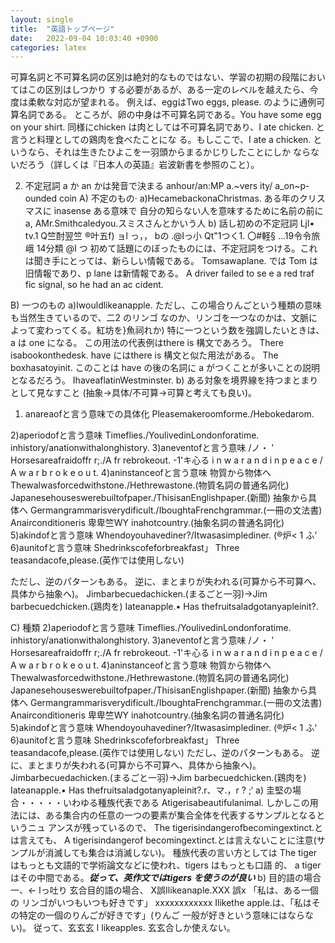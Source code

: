```yaml
---
layout: single
title:  "英語トップページ"
date:   2022-09-04 10:03:40 +0900
categories: latex
---
```



可算名詞と不可算名詞の区別は絶対的なものではない、学習の初期の段階においてはこの区別はしつかり
する必要があるが、ある一定のレベルを越えたら、今度は柔軟な対応が望まれる。
例えば、eggはTwo eggs, please. のように通例可算名詞である。
ところが、卵の中身は不可算名詞である。You have some egg on your shirt.
同様にchicken は肉としては不可算名詞であり、I ate chicken. と言うと料理としての鶏肉を食べたことにな
る。もしここで、I ate a chicken. というなら、それは生きたひよこを一羽頭からまるかじりしたことにしか
ならないだろう（詳しくは『日本人の英語』岩波新書を参照のこと）。


2. 不定冠詞
a か an かは発音で決まる
anhour/an:MP
a.~vers ity/ a_on~p-ounded coin
A) 不定のもの·
a)HecamebackonaChristmas. ある年のクリスマスに
inasense ある意味で 自分の知らない人を意味するために名前の前に a,
AMr.Smithcaledyou.スミスさんとかいう人
b) 話し初めの不定冠詞
Ljl• tv.1
Q竺酎翌竺 ®叶五f)
ョl っ，， bの .@Iっ小 Qt"1つく1. 〇#軽§ ...19令令旅峨
14分類 @I つ
初めて話題にのぼったものには、不定冠詞をつける。これは聞き手にとっては、新らしい情報である。
Tomsawaplane. では Tom は旧情報であり、p lane は新情報である。 A driver failed to se e a red traf fic signal, so he had an ac cident.


B) 一つのもの
a)Iwouldlikeanapple. ただし、この場合りんごという種類の意味も当然生きているので、二2 のリンゴ
なのか、リンゴを一つなのかは、文脈によって変わってくる。紅坊を}魚祠れか) 特に一つという数を強調したいときは、 a は one になる。
この用法の代表例はthere is 構文であろう。 There isabookonthedesk.
have にはthere is 構文と似た用法がある。 The boxhasatoyinit. このことは have の後の名詞に a がつくことが多いことの説明となるだろう。
IhaveaflatinWestminster.
b) ある対象を境界線を持つまとまりとして見なすこと (抽象→具体/不可算→可算と考えても良い)。
1) anareaofと言う意味での具体化 Pleasemakeroomforme./Hebokedarom.



2)aperiodofと言う意味 Timeflies./YoulivedinLondonforatime. inhistory/anationwithalonghistory.
3)aneventofと言う意味
/ノ・ '\
Horsesareafraidoffr r;./A fr rebrokeout. -1'キ心る i n w a r a n d i n p e a c e / A w a r b r o k e o u t.
4)aninstanceofと言う意味 物質から物体へ
Thewalwasforcedwithstone./Hethrewastone.(物質名詞の普通名詞化)
Japanesehouseswerebuiltofpaper./ThisisanEnglishpaper.(新聞) 抽象から具体へ
Germangrammarisverydificult./IboughtaFrenchgrammar.(一冊の文法書) Anairconditioneris 卑卑竺WY inahotcountry.(抽象名詞の普通名詞化)
5)akindofと言う意味 Whendoyouhavediner?/Itwasasimplediner. (®炉< 1 ふ‘
6)aunitofと言う意味
Shedrinkscofeforbreakfast」 Three teasandacofe,please.(英作では使用しない)

ただし、逆のパターンもある。 逆に、まとまりが失われる(可算から不可算へ、具体から抽象へ)。
Jimbarbecuedachicken.(まるごと一羽)→Jim barbecuedchicken.(鶏肉を) Iateanapple.• Has thefruitsaladgotanyapleinit?.

 C) 種類
2)aperiodofと言う意味 Timeflies./YoulivedinLondonforatime. inhistory/anationwithalonghistory.
3)aneventofと言う意味
/ノ・ '\
Horsesareafraidoffr r;./A fr rebrokeout. -1'キ心る i n w a r a n d i n p e a c e / A w a r b r o k e o u t.
4)aninstanceofと言う意味 物質から物体へ
Thewalwasforcedwithstone./Hethrewastone.(物質名詞の普通名詞化)
Japanesehouseswerebuiltofpaper./ThisisanEnglishpaper.(新聞) 抽象から具体へ
Germangrammarisverydificult./IboughtaFrenchgrammar.(一冊の文法書) Anairconditioneris 卑卑竺WY inahotcountry.(抽象名詞の普通名詞化)
5)akindofと言う意味 Whendoyouhavediner?/Itwasasimplediner. (®炉< 1 ふ‘
6)aunitofと言う意味
Shedrinkscofeforbreakfast」 Three teasandacofe,please.(英作では使用しない)
ただし、逆のパターンもある。 逆に、まとまりが失われる(可算から不可算へ、具体から抽象へ)。
Jimbarbecuedachicken.(まるごと一羽)→Jim barbecuedchicken.(鶏肉を) Iateanapple.• Has thefruitsaladgotanyapleinit?.r、マ.，r ? ;‘
a) 圭堅の場合・・・・・いわゆる種族代表である
Atigerisabeautifulanimal. しかしこの用法には、ある集合内の任意の一つの要素が集合全体を代表するサンプルとなるというニュ アンスが残っているので、 The tigerisindangerofbecomingextinct.とは言えても、 A tigerisindangerof
becomingextinct.とは言えないことに注意(サンプルが消滅しても集合は消滅しない)。 種族代表の言い方としては The tiger はもっとも文語的で学術論文などに使われ、tigers はもっとも口語
的、 a tiger はその中間である。***従って、英作文ではtigers を使うのが良い***
b) 目的語の場合 一、← lっ吐り
玄合目的語の場合、 X誤Ilikeanaple.XXX 誤x 「私は、ある一個の
リンゴがいつもいつも好きです」 xxxxxxxxxxxx
Ilikethe apple.は、「私はその特定の一個のりんごが好きです」(りんご
一般が好きという意味にはならない)。
従って、玄玄玄 I likeapples. 玄玄合しか使えない。
